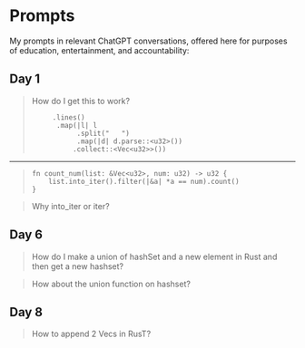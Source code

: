 # Prompts

My prompts in relevant ChatGPT conversations, offered here for purposes of education, entertainment, and accountability:

## Day 1

> How do I get this to work?
>
>          .lines()
>           .map(|l| l
>                .split("   ")
>                .map(|d| d.parse::<u32>())
>               .collect::<Vec<u32>>())

---

>     fn count_num(list: &Vec<u32>, num: u32) -> u32 {
>         list.into_iter().filter(|&a| *a == num).count()
>     }

> Why into_iter or iter?

## Day 6

> How do I make a union of hashSet and a new element in Rust and then get a new hashset?

> How about the union function on hashset?

## Day 8

> How to append 2 Vecs in RusT?